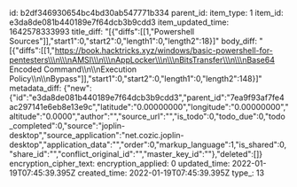 id: b2df346930654bc4bd30ab547771b334
parent_id: 
item_type: 1
item_id: e3da8de081b440189e7f64dcb3b9cdd3
item_updated_time: 1642578333993
title_diff: "[{\"diffs\":[[1,\"Powershell Sources\"]],\"start1\":0,\"start2\":0,\"length1\":0,\"length2\":18}]"
body_diff: "[{\"diffs\":[[1,\"https://book.hacktricks.xyz/windows/basic-powershell-for-pentesters\\\n\\\nAMSI\\\n\\\nAppLocker\\\n\\\nBitsTransfer\\\n\\\nBase64 Encoded Command\\\n\\\nExecution Policy\\\n\\\nBypass\"]],\"start1\":0,\"start2\":0,\"length1\":0,\"length2\":148}]"
metadata_diff: {"new":{"id":"e3da8de081b440189e7f64dcb3b9cdd3","parent_id":"7ea9f93af7fe4ac297141e6eb8e13e9c","latitude":"0.00000000","longitude":"0.00000000","altitude":"0.0000","author":"","source_url":"","is_todo":0,"todo_due":0,"todo_completed":0,"source":"joplin-desktop","source_application":"net.cozic.joplin-desktop","application_data":"","order":0,"markup_language":1,"is_shared":0,"share_id":"","conflict_original_id":"","master_key_id":""},"deleted":[]}
encryption_cipher_text: 
encryption_applied: 0
updated_time: 2022-01-19T07:45:39.395Z
created_time: 2022-01-19T07:45:39.395Z
type_: 13